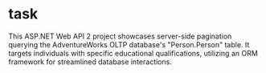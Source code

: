 # task
This ASP.NET Web API 2 project showcases server-side pagination querying the AdventureWorks OLTP database's "Person.Person" table. It targets individuals with specific educational qualifications, utilizing an ORM framework for streamlined database interactions.
